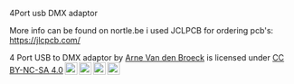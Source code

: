4Port usb DMX adaptor


More info can be found on nortle.be
i used JCLPCB for ordering pcb's:
https://jlcpcb.com/

<p xmlns:dct="http://purl.org/dc/terms/" xmlns:cc="http://creativecommons.org/ns#" class="license-text"><span rel="dct:title">4 Port USB to DMX adaptor</span> by <a rel="cc:attributionURL dct:creator" property="cc:attributionName" href="www.nortle.be">Arne Van den Broeck</a> is licensed under <a rel="license" href="https://creativecommons.org/licenses/by-nc-sa/4.0">CC BY-NC-SA 4.0<img style="height:22px!important;margin-left:3px;vertical-align:text-bottom;" src="https://mirrors.creativecommons.org/presskit/icons/cc.svg?ref=chooser-v1" /><img style="height:22px!important;margin-left:3px;vertical-align:text-bottom;" src="https://mirrors.creativecommons.org/presskit/icons/by.svg?ref=chooser-v1" /><img style="height:22px!important;margin-left:3px;vertical-align:text-bottom;" src="https://mirrors.creativecommons.org/presskit/icons/nc.svg?ref=chooser-v1" /><img style="height:22px!important;margin-left:3px;vertical-align:text-bottom;" src="https://mirrors.creativecommons.org/presskit/icons/sa.svg?ref=chooser-v1" /></a></p>

